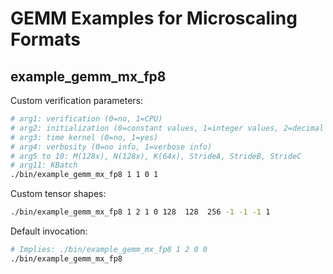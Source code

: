 # GEMM Examples for Microscaling Formats

## example_gemm_mx_fp8

Custom verification parameters:
```bash
# arg1: verification (0=no, 1=CPU)
# arg2: initialization (0=constant values, 1=integer values, 2=decimal values)
# arg3: time kernel (0=no, 1=yes)
# arg4: verbosity (0=no info, 1=verbose info)
# arg5 to 10: M(128x), N(128x), K(64x), StrideA, StrideB, StrideC
# arg11: KBatch
./bin/example_gemm_mx_fp8 1 1 0 1
```

Custom tensor shapes:
```bash
./bin/example_gemm_mx_fp8 1 2 1 0 128  128  256 -1 -1 -1 1
```

Default invocation:
```bash
# Implies: ./bin/example_gemm_mx_fp8 1 2 0 0
./bin/example_gemm_mx_fp8
```